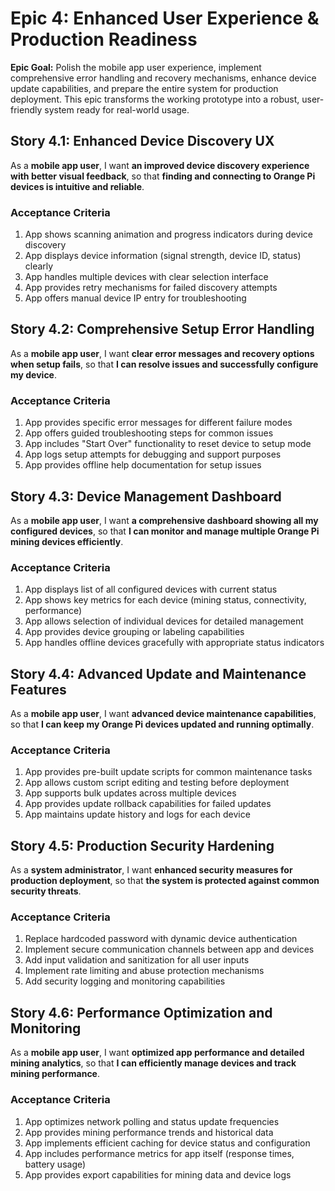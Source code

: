 # Epic 4: Enhanced User Experience & Production Readiness

**Epic Goal:** Polish the mobile app user experience, implement comprehensive error handling and recovery mechanisms, enhance device update capabilities, and prepare the entire system for production deployment. This epic transforms the working prototype into a robust, user-friendly system ready for real-world usage.

## Story 4.1: Enhanced Device Discovery UX
As a **mobile app user**,
I want **an improved device discovery experience with better visual feedback**,
so that **finding and connecting to Orange Pi devices is intuitive and reliable**.

### Acceptance Criteria
1. App shows scanning animation and progress indicators during device discovery
2. App displays device information (signal strength, device ID, status) clearly
3. App handles multiple devices with clear selection interface
4. App provides retry mechanisms for failed discovery attempts
5. App offers manual device IP entry for troubleshooting

## Story 4.2: Comprehensive Setup Error Handling
As a **mobile app user**,
I want **clear error messages and recovery options when setup fails**,
so that **I can resolve issues and successfully configure my device**.

### Acceptance Criteria
1. App provides specific error messages for different failure modes
2. App offers guided troubleshooting steps for common issues
3. App includes "Start Over" functionality to reset device to setup mode
4. App logs setup attempts for debugging and support purposes
5. App provides offline help documentation for setup issues

## Story 4.3: Device Management Dashboard
As a **mobile app user**,
I want **a comprehensive dashboard showing all my configured devices**,
so that **I can monitor and manage multiple Orange Pi mining devices efficiently**.

### Acceptance Criteria
1. App displays list of all configured devices with current status
2. App shows key metrics for each device (mining status, connectivity, performance)
3. App allows selection of individual devices for detailed management
4. App provides device grouping or labeling capabilities
5. App handles offline devices gracefully with appropriate status indicators

## Story 4.4: Advanced Update and Maintenance Features
As a **mobile app user**,
I want **advanced device maintenance capabilities**,
so that **I can keep my Orange Pi devices updated and running optimally**.

### Acceptance Criteria
1. App provides pre-built update scripts for common maintenance tasks
2. App allows custom script editing and testing before deployment
3. App supports bulk updates across multiple devices
4. App provides update rollback capabilities for failed updates
5. App maintains update history and logs for each device

## Story 4.5: Production Security Hardening
As a **system administrator**,
I want **enhanced security measures for production deployment**,
so that **the system is protected against common security threats**.

### Acceptance Criteria
1. Replace hardcoded password with dynamic device authentication
2. Implement secure communication channels between app and devices
3. Add input validation and sanitization for all user inputs
4. Implement rate limiting and abuse protection mechanisms
5. Add security logging and monitoring capabilities

## Story 4.6: Performance Optimization and Monitoring
As a **mobile app user**,
I want **optimized app performance and detailed mining analytics**,
so that **I can efficiently manage devices and track mining performance**.

### Acceptance Criteria
1. App optimizes network polling and status update frequencies
2. App provides mining performance trends and historical data
3. App implements efficient caching for device status and configuration
4. App includes performance metrics for app itself (response times, battery usage)
5. App provides export capabilities for mining data and device logs
